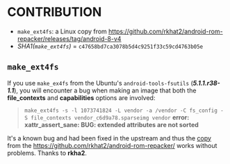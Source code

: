# CONTRIBUTION
 * `make_ext4fs`: a Linux copy from https://github.com/rkhat2/android-rom-repacker/releases/tag/android-8-v4
 * _SHA1(`make_ext4fs`)_ = `c47658bd7ca3078b5d4c9251f33c59cd4763b05e`

## `make_ext4fs`

If you use `make_ex4fs` from the Ubuntu's `android-tools-fsutils` (_**5.1.1.r38-1.1**_), you will encounter a bug when making an image that both the **file_contexts** and **capabilities** options are involved:

> `make_ext4fs -s -l 1073741824 -L vendor -a /vendor -C fs_config -S file_contexts vendor_c6d9a78.sparseimg vendor`
> **error: xattr_assert_sane: BUG: extended attributes are not sorted**

It's a known bug and had been fixed in the upstream and thus the [copy](https://github.com/rkhat2/android-rom-repacker/releases/tag/android-8-v4) from the https://github.com/rkhat2/android-rom-repacker/ works without problems. Thanks to **rkha2**.
